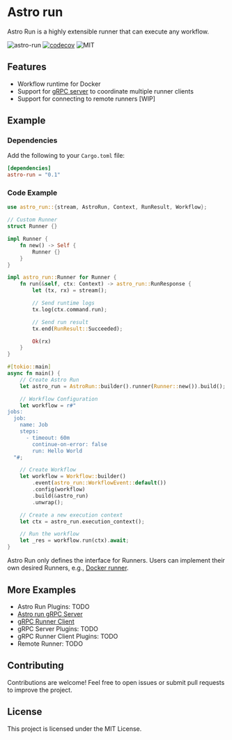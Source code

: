 # Astro run

Astro Run is a highly extensible runner that can execute any workflow.

![astro-run](https://img.shields.io/crates/v/astro-run.svg)
[![codecov](https://codecov.io/gh/panghu-huang/astro-run/branch/main/graph/badge.svg?token=B9P3T5C97U)](https://codecov.io/gh/panghu-huang/astro-run)
![MIT](https://img.shields.io/badge/license-MIT-blue.svg)

## Features

* Workflow runtime for Docker
* Support for [gRPC server](https://github.com/panghu-huang/astro-run/blob/main/crates/astro-run-server/examples/server.rs) to coordinate multiple runner clients
* Support for connecting to remote runners [WIP]

## Example

### Dependencies

Add the following to your `Cargo.toml` file:

```toml
[dependencies]
astro-run = "0.1"
```

### Code Example

```rust
use astro_run::{stream, AstroRun, Context, RunResult, Workflow};

// Custom Runner
struct Runner {}

impl Runner {
    fn new() -> Self {
        Runner {}
    }
}

impl astro_run::Runner for Runner {
    fn run(&self, ctx: Context) -> astro_run::RunResponse {
        let (tx, rx) = stream();

        // Send runtime logs
        tx.log(ctx.command.run);

        // Send run result
        tx.end(RunResult::Succeeded);

        Ok(rx)
    }
}

#[tokio::main]
async fn main() {
    // Create Astro Run
    let astro_run = AstroRun::builder().runner(Runner::new()).build();

    // Workflow Configuration
    let workflow = r#"
jobs:
  job:
    name: Job
    steps:
      - timeout: 60m
        continue-on-error: false
        run: Hello World
  "#;

    // Create Workflow
    let workflow = Workflow::builder()
        .event(astro_run::WorkflowEvent::default())
        .config(workflow)
        .build(&astro_run)
        .unwrap();

    // Create a new execution context
    let ctx = astro_run.execution_context();

    // Run the workflow
    let _res = workflow.run(ctx).await;
}
```

Astro Run only defines the interface for Runners. Users can implement their own desired Runners, e.g., [Docker runner](https://github.com/panghu-huang/astro-run/tree/main/crates/runner).

## More Examples

* Astro Run Plugins: TODO
* [Astro run gRPC Server](https://github.com/panghu-huang/astro-run/blob/main/crates/astro-run-server/examples/server.rs)
* [gRPC Runner Client](https://github.com/panghu-huang/astro-run/blob/main/crates/astro-run-server/examples/client.rs)
* gRPC Server Plugins: TODO
* gRPC Runner Client Plugins: TODO
* Remote Runner: TODO

## Contributing

Contributions are welcome! Feel free to open issues or submit pull requests to improve the project.

## License

This project is licensed under the MIT License.